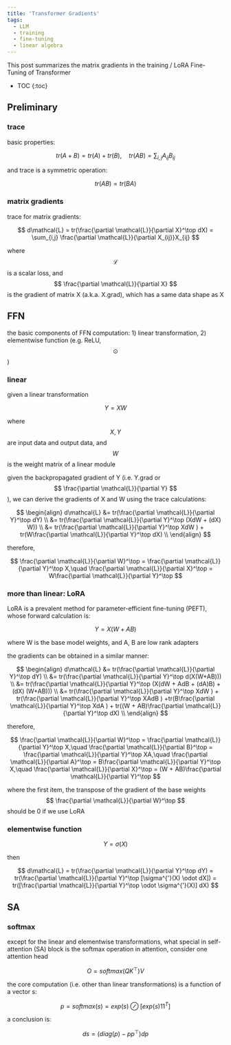 ```yaml
---
title: 'Transformer Gradients'
tags:
  - LLM
  - training
  - fine-tuning
  - linear algebra
---
```



This post summarizes the matrix gradients in the training / LoRA Fine-Tuning of Transformer

* TOC 
{:toc}

<!-- git add . && git commit -m 'grad' && git push  -->

## Preliminary

### trace

basic properties:


$$
tr(A+B) = tr(A) + tr(B),\quad tr(AB) = \sum_{i,j} A_{ij}B_{ij}
$$


and trace is a symmetric operation:

$$
tr(AB) = tr(BA)
$$


### matrix gradients 

trace for matrix gradients:


$$
d\mathcal{L} = tr(\frac{\partial \mathcal{L}}{\partial X}^\top dX) = \sum_{i,j} \frac{\partial \mathcal{L}}{\partial X_{ij}}X_{ij}
$$




where 
$$
\mathcal{L}
$$
is a scalar loss, and 
$$
\frac{\partial \mathcal{L}}{\partial X}
$$
is the gradient of matrix X (a.k.a. X.grad), which has a same data shape as X



## FFN

the basic components of FFN computation: 1) linear transformation, 2) elementwise function (e.g. ReLU, 
$$
\odot
$$
)

### linear

given a linear transformation


$$
Y = XW
$$


where 
$$
X, Y
$$
are input data and output data, and
$$
W
$$
is the weight matrix of a linear module



given the backpropagated gradient of Y (i.e. Y.grad or 
$$
\frac{\partial \mathcal{L}}{\partial Y}
$$
), we can derive the gradients of X and W using the trace calculations:


$$
\begin{align}
d\mathcal{L} &= tr(\frac{\partial \mathcal{L}}{\partial Y}^\top dY) \\
&= tr(\frac{\partial \mathcal{L}}{\partial Y}^\top (XdW + (dX) W)) \\
&= tr(\frac{\partial \mathcal{L}}{\partial Y}^\top XdW ) + tr(W\frac{\partial \mathcal{L}}{\partial Y}^\top dX)  \\
\end{align}
$$


therefore,


$$
\frac{\partial \mathcal{L}}{\partial W}^\top = \frac{\partial \mathcal{L}}{\partial Y}^\top X,\quad \frac{\partial \mathcal{L}}{\partial X}^\top = W\frac{\partial \mathcal{L}}{\partial Y}^\top
$$


### more than linear: LoRA 

LoRA is a prevalent method for parameter-efficient fine-tuning (PEFT), whose forward calculation is:


$$
Y = X (W +AB)
$$


where W is the base model weights, and A, B are low rank adapters



the gradients can be obtained in a similar manner:


$$
\begin{align}
d\mathcal{L} &= tr(\frac{\partial \mathcal{L}}{\partial Y}^\top dY) \\
&= tr(\frac{\partial \mathcal{L}}{\partial Y}^\top d(X(W+AB))) \\
&= tr(\frac{\partial \mathcal{L}}{\partial Y}^\top (X(dW + AdB + (dA)B) + (dX) (W+AB))) \\
&= tr(\frac{\partial \mathcal{L}}{\partial Y}^\top XdW ) + tr(\frac{\partial \mathcal{L}}{\partial Y}^\top XAdB ) +tr(B\frac{\partial \mathcal{L}}{\partial Y}^\top XdA ) + tr((W + AB)\frac{\partial \mathcal{L}}{\partial Y}^\top dX)  \\
\end{align}
$$


therefore,


$$
\frac{\partial \mathcal{L}}{\partial W}^\top = \frac{\partial \mathcal{L}}{\partial Y}^\top X,\quad 
\frac{\partial \mathcal{L}}{\partial B}^\top = \frac{\partial \mathcal{L}}{\partial Y}^\top XA,\quad 
\frac{\partial \mathcal{L}}{\partial A}^\top = B\frac{\partial \mathcal{L}}{\partial Y}^\top X,\quad 
\frac{\partial \mathcal{L}}{\partial X}^\top = (W + AB)\frac{\partial \mathcal{L}}{\partial Y}^\top
$$


where the first item, the transpose of the gradient of the base weights 
$$
\frac{\partial \mathcal{L}}{\partial W}^\top
$$
should be 0 if we use LoRA 



### elementwise function

$$
Y = \sigma(X)
$$

then


$$
d\mathcal{L} = tr(\frac{\partial \mathcal{L}}{\partial Y}^\top dY) = tr(\frac{\partial \mathcal{L}}{\partial Y}^\top [\sigma^{'}(X) \odot dX]) = tr([\frac{\partial \mathcal{L}}{\partial Y}^\top \odot \sigma^{'}(X)]  dX)
$$


## SA

### softmax



except for the linear and elementwise transformations, what special in self-attention (SA) block is the softmax operation in attention, consider one attention head

$$
O = softmax(QK^\top)V
$$


the core computation (i.e. other than linear transformations) is a function of a vector s:


$$
p = softmax(s) = exp(s) \oslash [exp(s) 11^T]
$$




a conclusion is:


$$
ds = (diag(p) - pp^\top) dp
$$
